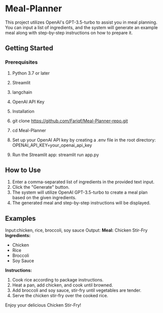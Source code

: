 # Meal-Planner
This project utilizes OpenAI's GPT-3.5-turbo to assist you in meal planning.
You can input a list of ingredients, and the system will generate an example meal along with step-by-step instructions on how to prepare it.

## Getting Started
### Prerequisites
1. Python 3.7 or later
2. Streamlit
3. langchain
4. OpenAI API Key
1. Installation
1. git clone https://github.com/Fariqf/Meal-Planner-repo.git
2. cd Meal-Planner

2. Set up your OpenAI API key by creating a .env file in the root directory:
   OPENAI_API_KEY=your_openai_api_key
3. Run the Streamlit app:
   streamlit run app.py
## How to Use
1. Enter a comma-separated list of ingredients in the provided text input.
2. Click the "Generate" button.
3. The system will utilize OpenAI GPT-3.5-turbo to create a meal plan based on the given ingredients.
4. The generated meal and step-by-step instructions will be displayed.

## Examples
Input:chicken, rice, broccoli, soy sauce
Output:
**Meal:** Chicken Stir-Fry
**Ingredients:**
- Chicken
- Rice
- Broccoli
- Soy Sauce

**Instructions:**
1. Cook rice according to package instructions.
2. Heat a pan, add chicken, and cook until browned.
3. Add broccoli and soy sauce, stir-fry until vegetables are tender.
4. Serve the chicken stir-fry over the cooked rice.

Enjoy your delicious Chicken Stir-Fry!
